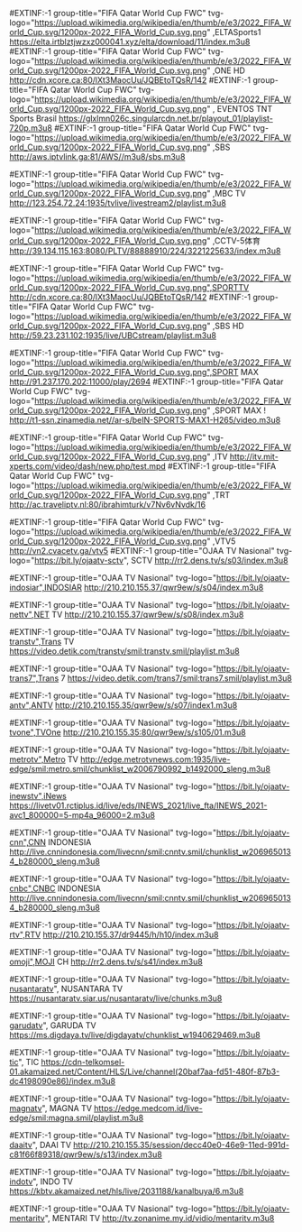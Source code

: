 #EXTINF:-1 group-title="FIFA Qatar World Cup FWC" tvg-logo="https://upload.wikimedia.org/wikipedia/en/thumb/e/e3/2022_FIFA_World_Cup.svg/1200px-2022_FIFA_World_Cup.svg.png" ,ELTASports1
https://elta.irtblztjwzxz000041.xyz/elta/download/11/index.m3u8
#EXTINF:-1 group-title="FIFA Qatar World Cup FWC" tvg-logo="https://upload.wikimedia.org/wikipedia/en/thumb/e/e3/2022_FIFA_World_Cup.svg/1200px-2022_FIFA_World_Cup.svg.png" ,ONE HD
http://cdn.xcore.ca:80/lXt3MaocUu/JQBEtoTQsR/142
#EXTINF:-1 group-title="FIFA Qatar World Cup FWC" tvg-logo="https://upload.wikimedia.org/wikipedia/en/thumb/e/e3/2022_FIFA_World_Cup.svg/1200px-2022_FIFA_World_Cup.svg.png" , EVENTOS TNT Sports Brasil 
https://glxlmn026c.singularcdn.net.br/playout_01/playlist-720p.m3u8
#EXTINF:-1 group-title="FIFA Qatar World Cup FWC" tvg-logo="https://upload.wikimedia.org/wikipedia/en/thumb/e/e3/2022_FIFA_World_Cup.svg/1200px-2022_FIFA_World_Cup.svg.png" ,SBS 
http://aws.iptvlink.ga:81/AWS//m3u8/sbs.m3u8

#EXTINF:-1 group-title="FIFA Qatar World Cup FWC" tvg-logo="https://upload.wikimedia.org/wikipedia/en/thumb/e/e3/2022_FIFA_World_Cup.svg/1200px-2022_FIFA_World_Cup.svg.png" ,MBC TV
http://123.254.72.24:1935/tvlive/livestream2/playlist.m3u8

#EXTINF:-1 group-title="FIFA Qatar World Cup FWC" tvg-logo="https://upload.wikimedia.org/wikipedia/en/thumb/e/e3/2022_FIFA_World_Cup.svg/1200px-2022_FIFA_World_Cup.svg.png" ,CCTV-5体育 
http://39.134.115.163:8080/PLTV/88888910/224/3221225633/index.m3u8

#EXTINF:-1 group-title="FIFA Qatar World Cup FWC" tvg-logo="https://upload.wikimedia.org/wikipedia/en/thumb/e/e3/2022_FIFA_World_Cup.svg/1200px-2022_FIFA_World_Cup.svg.png",SPORTTV
http://cdn.xcore.ca:80/lXt3MaocUu/JQBEtoTQsR/142
#EXTINF:-1 group-title="FIFA Qatar World Cup FWC" tvg-logo="https://upload.wikimedia.org/wikipedia/en/thumb/e/e3/2022_FIFA_World_Cup.svg/1200px-2022_FIFA_World_Cup.svg.png" ,SBS HD
http://59.23.231.102:1935/live/UBCstream/playlist.m3u8

#EXTINF:-1 group-title="FIFA Qatar World Cup FWC" tvg-logo="https://upload.wikimedia.org/wikipedia/en/thumb/e/e3/2022_FIFA_World_Cup.svg/1200px-2022_FIFA_World_Cup.svg.png",SPORT MAX 
http://91.237.170.202:11000/play/2694
#EXTINF:-1 group-title="FIFA Qatar World Cup FWC" tvg-logo="https://upload.wikimedia.org/wikipedia/en/thumb/e/e3/2022_FIFA_World_Cup.svg/1200px-2022_FIFA_World_Cup.svg.png" ,SPORT MAX !
http://t1-ssn.zinamedia.net//ar-s/beIN-SPORTS-MAX1-H265/video.m3u8

#EXTINF:-1 group-title="FIFA Qatar World Cup FWC" tvg-logo="https://upload.wikimedia.org/wikipedia/en/thumb/e/e3/2022_FIFA_World_Cup.svg/1200px-2022_FIFA_World_Cup.svg.png" ,ITV
http://itv.mit-xperts.com/video/dash/new.php/test.mpd
#EXTINF:-1 group-title="FIFA Qatar World Cup FWC" tvg-logo="https://upload.wikimedia.org/wikipedia/en/thumb/e/e3/2022_FIFA_World_Cup.svg/1200px-2022_FIFA_World_Cup.svg.png" ,TRT
http://ac.traveliptv.nl:80/ibrahimturk/v7Nv6vNvdk/16

#EXTINF:-1 group-title="FIFA Qatar World Cup FWC" tvg-logo="https://upload.wikimedia.org/wikipedia/en/thumb/e/e3/2022_FIFA_World_Cup.svg/1200px-2022_FIFA_World_Cup.svg.png" ,VTV5
http://vn2.cvacetv.ga/vtv5
#EXTINF:-1 group-title="OJAA TV Nasional" tvg-logo="https://bit.ly/ojaatv-sctv", SCTV 
http://rr2.dens.tv/s/s03/index.m3u8

#EXTINF:-1 group-title="OJAA TV Nasional" tvg-logo="https://bit.ly/ojaatv-indosiar",INDOSIAR
http://210.210.155.37/qwr9ew/s/s04/index.m3u8

#EXTINF:-1 group-title="OJAA TV Nasional" tvg-logo="https://bit.ly/ojaatv-nettv",NET TV
http://210.210.155.37/qwr9ew/s/s08/index.m3u8

#EXTINF:-1 group-title="OJAA TV Nasional" tvg-logo="https://bit.ly/ojaatv-transtv",Trans TV
https://video.detik.com/transtv/smil:transtv.smil/playlist.m3u8

#EXTINF:-1 group-title="OJAA TV Nasional" tvg-logo="https://bit.ly/ojaatv-trans7",Trans 7
https://video.detik.com/trans7/smil:trans7.smil/playlist.m3u8



#EXTINF:-1 group-title="OJAA TV Nasional" tvg-logo="https://bit.ly/ojaatv-antv",ANTV
http://210.210.155.35/qwr9ew/s/s07/index1.m3u8

#EXTINF:-1 group-title="OJAA TV Nasional" tvg-logo="https://bit.ly/ojaatv-tvone",TVOne
http://210.210.155.35:80/qwr9ew/s/s105/01.m3u8

#EXTINF:-1 group-title="OJAA TV Nasional" tvg-logo="https://bit.ly/ojaatv-metrotv",Metro TV
http://edge.metrotvnews.com:1935/live-edge/smil:metro.smil/chunklist_w2006790992_b1492000_sleng.m3u8

#EXTINF:-1 group-title="OJAA TV Nasional" tvg-logo="https://bit.ly/ojaatv-inewstv",iNews
https://livetv01.rctiplus.id/live/eds/INEWS_2021/live_fta/INEWS_2021-avc1_800000=5-mp4a_96000=2.m3u8



#EXTINF:-1 group-title="OJAA TV Nasional" tvg-logo="https://bit.ly/ojaatv-cnn",CNN INDONESIA
http://live.cnnindonesia.com/livecnn/smil:cnntv.smil/chunklist_w2069650134_b280000_sleng.m3u8

#EXTINF:-1 group-title="OJAA TV Nasional" tvg-logo="https://bit.ly/ojaatv-cnbc",CNBC INDONESIA
http://live.cnnindonesia.com/livecnn/smil:cnntv.smil/chunklist_w2069650134_b280000_sleng.m3u8

#EXTINF:-1 group-title="OJAA TV Nasional" tvg-logo="https://bit.ly/ojaatv-rtv",RTV
http://210.210.155.37/dr9445/h/h10/index.m3u8

#EXTINF:-1 group-title="OJAA TV Nasional" tvg-logo="https://bit.ly/ojaatv-omoji",MOJI CH
http://rr2.dens.tv/s/s41/index.m3u8

#EXTINF:-1 group-title="OJAA TV Nasional" tvg-logo="https://bit.ly/ojaatv-nusantaratv", NUSANTARA TV 
https://nusantaratv.siar.us/nusantaratv/live/chunks.m3u8

#EXTINF:-1 group-title="OJAA TV Nasional" tvg-logo="https://bit.ly/ojaatv-garudatv", GARUDA TV
https://ms.digdaya.tv/live/digdayatv/chunklist_w1940629469.m3u8

#EXTINF:-1 group-title="OJAA TV Nasional" tvg-logo="https://bit.ly/ojaatv-tic", TIC 
https://cdn-telkomsel-01.akamaized.net/Content/HLS/Live/channel(20baf7aa-fd51-480f-87b3-dc4198090e86)/index.m3u8

#EXTINF:-1 group-title="OJAA TV Nasional" tvg-logo="https://bit.ly/ojaatv-magnatv", MAGNA TV
https://edge.medcom.id/live-edge/smil:magna.smil/playlist.m3u8

#EXTINF:-1 group-title="OJAA TV Nasional" tvg-logo="https://bit.ly/ojaatv-daaitv", DAAI TV
http://210.210.155.35/session/decc40e0-46e9-11ed-991d-c81f66f89318/qwr9ew/s/s13/index.m3u8

#EXTINF:-1 group-title="OJAA TV Nasional" tvg-logo="https://bit.ly/ojaatv-indotv", INDO TV
https://kbtv.akamaized.net/hls/live/2031188/kanalbuya/6.m3u8

#EXTINF:-1 group-title="OJAA TV Nasional" tvg-logo="https://bit.ly/ojaatv-mentaritv", MENTARI TV
http://tv.zonanime.my.id/vidio/mentaritv.m3u8



